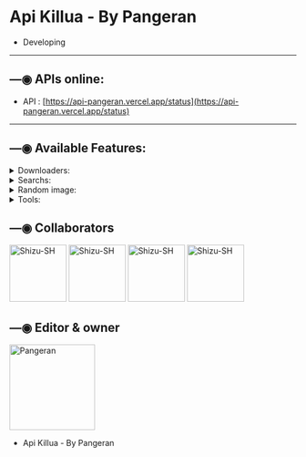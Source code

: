 # Api Killua - By Pangeran

- Developing

------------------

## —◉ APIs online:
- API : [https://api-pangeran.vercel.app/status](https://api-pangeran.vercel.app/status)

------------------

## —◉ Available Features:

<details>
<summary>Downloaders:</summary>

### YT downloader v1:
- **audio:**
  - Use: `https://api-pangeran.vercel.app/api/v1/ytmp3?url=${url}`
  - Example: [https://api-pangeran.vercel.app/api/v1/ytmp3?url=https://youtu.be/JLWRZ8eWyZo?si=EmeS9fJvSOkDk7p](https://api-pangeran.vercel.app/api/v1/ytmp3?url=https://youtu.be/JLWRZ8eWyZo?si=EmeS9fJvSOkDk7p)
- **video:**
  - Use: `https://api-pangeran.vercel.app/api/v1/ytmp4?url=${url}`
  - Example: [https://api-pangeran.vercel.app/api/v1/ytmp4?url=https://youtu.be/JLWRZ8eWyZo?si=EmeS9fJvSOkDk7p](https://api-pangeran.vercel.app/api/v1/ytmp4?url=https://youtu.be/JLWRZ8eWyZo?si=EmeS9fJvSOkDk7p)

### YT downloader v2:
- **audio:**
  - Use: `https://api-pangeran.vercel.app/api/v2/ytmp3?url=${url}`
  - Example: [https://api-pangeran.vercel.app/api/v2/ytmp3?url=https://youtu.be/JLWRZ8eWyZo?si=EmeS9fJvSOkDk7p](https://api-pangeran.vercel.app/api/v2/ytmp3?url=https://youtu.be/JLWRZ8eWyZo?si=EmeS9fJvSOkDk7p)
- **video:**
  - Use: `https://api-pangeran.vercel.app/api/v2/ytmp4?url=${url}`
  - Example: [https://api-pangeran.vercel.app/api/v2/ytmp4?url=https://youtu.be/JLWRZ8eWyZo?si=EmeS9fJvSOkDk7p](https://api-pangeran.vercel.app/api/v2/ytmp4?url=https://youtu.be/JLWRZ8eWyZo?si=EmeS9fJvSOkDk7p)

### YTDL:
- **info + audio + video:**
  - Use: `https://api-pangeran.vercel.app/api/ytdl?url=${url}`
  - Example: [https://api-pangeran.vercel.app/api/ytdl?url=https://youtu.be/JLWRZ8eWyZo?si=EmeS9fJvSOkDk7p](https://api-pangeran.vercel.app/api/ytdl?url=https://youtu.be/JLWRZ8eWyZo?si=EmeS9fJvSOkDk7p)
 
### YTPlay:
- **info + audio + video:**
  - Use: `https://api-luna.vercel.app/api/ytplay?text=${text || url}`
  - Example: [https://api-pangeran.vercel.app/api/ytplay?text=begin%20you](https://api-pangeran.vercel.app/api/ytplay?text=begin%20you)
  - Example: [https://api-pangeran.vercel.app/api/ytplay?text=https://youtu.be/JLWRZ8eWyZo?si=EmeS9fJvSOkDk7p](https://api-pangeran.vercel.app/api/ytplay?text=https://youtu.be/JLWRZ8eWyZo?si=EmeS9fJvSOkDk7p)

### SpotifyDL:
- **audio**
  - Use: `https://api-luna.vercel.app/api/spotifydl?text=${text || url}`
  - Example: [https://api-pangeran.vercel.app/api/spotifydl?text=maneskin%20beggin](https://api-luna.vercel.app/api/spotifydl?text=maneskin%20beggin)
  - Example: [https://api-pangeran.vercel.app/api/spotifydl?text=https://open.spotify.com/track/3Wrjm47oTz2sjIgck11l5e](https://api-pangeran.vercel.app/api/spotifydl?text=https://open.spotify.com/track/3Wrjm47oTz2sjIgck11l5e)
 
### SpotifyInfo:
- **info + audio:**
  - Use: `https://api-luna.vercel.app/api/spotifyinfo?text=${text || url}`
  - Example: [https://api-pangeran.vercel.app/api/spotifyinfo?text=begin%20you](https://api-luna.vercel.app/api/spotifyinfo?text=begin%20you)
  - Example: [https://api-pangeran.vercel.app/api/spotifyinfo?text=https://open.spotify.com/track/3Wrjm47oTz2sjIgck11l5e](https://api-pangeran.vercel.app/api/spotifyinfo?text=https://open.spotify.com/track/3Wrjm47oTz2sjIgck11l5e)


### InstagramDL V1:
- **video, image, reel, publication, story**
  - Use: `https://api-pangeran.vercel.app/api/v1/igdl?url=${url}`
  - Example: [https://api-pangeran.vercel.app/api/v1/igdl?url=https://www.instagram.com/reel/Cc0NuYBg8CR/?utm_source=ig_web_copy_link](https://api-pangeran.vercel.app/api/v1/igdl?url=https://www.instagram.com/reel/Cc0NuYBg8CR/?utm_source=ig_web_copy_link)

### InstagramDL V2:
- **video, image, reel, publication, story**
  - Use: `https://api-pangeran.vercel.app/api/v2/igdl?url=${url}`
  - Example: [https://api-pangeran.vercel.app/api/v2/igdl?url=https://www.instagram.com/reel/Cc0NuYBg8CR/?utm_source=ig_web_copy_link](https://api-pangeran.vercel.app/api/v2/igdl?url=https://www.instagram.com/reel/Cc0NuYBg8CR/?utm_source=ig_web_copy_link)
  
### TikTokDL:
- Use: `https://api-pangeran.vercel.app/api/tiktok?url=${url}`
- Example: [https://api-pangeran.vercel.app/api/tiktok?url=https://vm.tiktok.com/ZMjPXawEV](https://api-pangeran.vercel.app/api/tiktok?url=https://vm.tiktok.com/ZMjPXawEV)

### TTImg (TikTok image downloader):
- Use: `https://api-pangeran.vercel.app/api/ttimg?url=${url}`
- Example: [https://api-pangeran.vercel.app/api/ttimg?url=https://vm.tiktok.com/ZM2cqBRVS](https://api-pangeran.vercel.app/api/ttimg?url=https://vm.tiktok.com/ZM2cqBRVS)

### FacebookDL:
- Use: `https://api-pangeran.vercel.app/api/facebook?url=${url}`
- Example: [https://api-pangeran.vercel.app/api/facebook?url=https://fb.watch/fOTpgn6UFQ](https://api-pangeran.vercel.app/api/facebook?url=https://fb.watch/fOTpgn6UFQ)

</details>

<details>
<summary>Searchs:</summary>

### YTSearch:
  - Use: `https://api-pangeran.vercel.app/api/ytsearch?text=${texto}`
  - Example: [https://api-pangeran.vercel.app/api/ytsearch?text=begin%20you](https://api-pangeran.vercel.app/api/ytsearch?text=begin%20you)

### SpotifySearch:
  - Use: `https://api-pangeran.vercel.app/api/spotifysearch?text=${text}`
  - Example: [https://api-pangeran.vercel.app/api/spotifysearch?text=maneskin%20beggin](https://api-pangeran.vercel.app/api/spotifysearch?text=maneskin%20beggin)

</details>

<details>
<summary>Random image:</summary>

### nsfw:
- **nsfwloli:**
  - Use: [https://api-pangeran.vercel.app/api/nsfw/nsfwloli](http://api-pangeran.vercel.app/api/nsfw/nsfwloli)

</details>

<details>
<summary>Tools:</summary>

### ChatGPT:
- **Sin lenguaje:**
  - Use: `https://api-pangeran.vercel.app/api/chatgpt?text=${text}`
  - Example: [https://api-pangeran.vercel.app/api/chatgpt?text=Hola](https://api-pangeran.vercel.app/api/chatgpt?text=Hola)
- **With language:**
  - Use: `https://api-luna.vercel.app/api/chatgpt?text=${text}&lenguaje=${lenguaje}`
  - Example: [https://api-pangeran.vercel.app/api/chatgpt?text=Hola&lenguaje=es](https://api-pangeran.vercel.app/api/chatgpt?text=Hola&lenguaje=es)
  - Example: [https://api-pangeran.vercel.app/api/chatgpt?text=Hola&lenguaje=en](https://api-pangeran.vercel.app/api/chatgpt?text=Hola&lenguaje=en)

### TempMail:
- **Get mail:**
  - Use: `https://api-pangeran.vercel.app/api/tempmail/getmail`
  - Example: [https://api-pangeran.vercel.app/api/tempmail/getmail](https://api-pangeran.vercel.app/api/tempmail/getmail)
- **Get messages:**
  - Use: `https://api-pangeran.vercel.app/api/tempmail/getmessages?mail=${correo}`
  - Example: [https://api-pangeran.vercel.app/api/tempmail/getmessages?mail=miusuario@ejemplo.com](https://api-pangeran.vercel.app/api/tempmail/getmessages?mail=miusuario@ejemplo.com)

</details>


## —◉ Collaborators
<a href="https://github.com/Shizu-SH"><img src="https://github.com/Shizu-SH.png" width="100" height="100" alt="Shizu-SH"/></a>
<a href="https://github.com/BrunoSobrino"><img src="https://github.com/BrunoSobrino.png" width="100" height="100" alt="Shizu-SH"/></a>
<a href="https://github.com/Miko7799 "><img src="https://github.com/Miko7799.png" width="100" height="100" alt="Shizu-SH"/></a>
<a href="https://github.com/MendingTuruu"><img src="https://github.com/MendingTuruu.png" width="100" height="100" alt="Shizu-SH"/></a>

## —◉ Editor & owner
<a href="https://github.com/MendingTuruu"><img src="https://github.com/MendingTuruu.png" width="150" height="150" alt="Pangeran"/></a>
- Api Killua - By Pangeran
